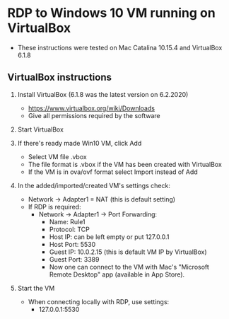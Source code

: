 # RDP to Windows 10 VM running on VirtualBox
* These instructions were tested on Mac Catalina 10.15.4 and VirtualBox 6.1.8

## VirtualBox instructions
1. Install VirtualBox (6.1.8 was the latest version on 6.2.2020)
    * https://www.virtualbox.org/wiki/Downloads
    * Give all permissions required by the software
1. Start VirtualBox
1. If there's ready made Win10 VM, click Add
    * Select VM file <vm-name>.vbox
    * The file format is .vbox if the VM has been created with VirtualBox
    * If the VM is in ova/ovf format select Import instead of Add
1. In the added/imported/created VM's settings check:
    * Network -> Adapter1 = NAT (this is default setting)
    * If RDP is required:
      * Network -> Adapter1 -> Port Forwarding:
        * Name: Rule1
        * Protocol: TCP
        * Host IP: can be left empty or put 127.0.0.1
        * Host Port: 5530
        * Guest IP: 10.0.2.15 (this is default VM IP by VirtualBox)
        * Guest Port: 3389
        * Now one can connect to the VM with Mac's "Microsoft Remote Desktop" app (available in App Store).
   
1. Start the VM
    * When connecting locally with RDP, use settings:
      * 127.0.0.1:5530
